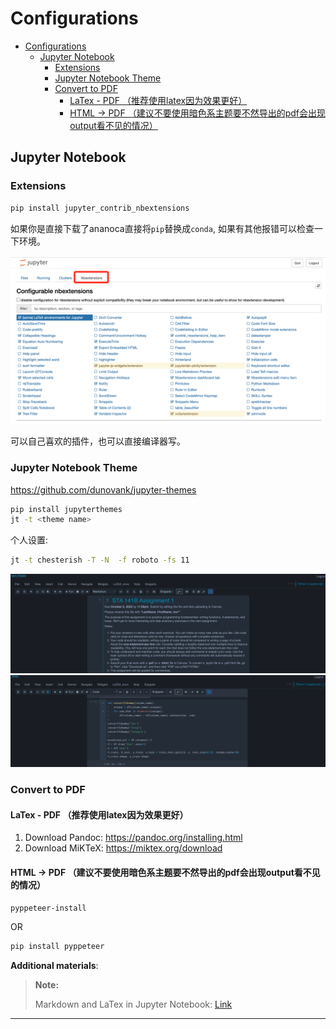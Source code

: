 # Configurations

- [Configurations](#configurations)
  - [Jupyter Notebook](#jupyter-notebook)
    - [Extensions](#extensions)
    - [Jupyter Notebook Theme](#jupyter-notebook-theme)
    - [Convert to PDF](#convert-to-pdf)
      - [LaTex - PDF （推荐使用latex因为效果更好）](#latex---pdf-推荐使用latex因为效果更好)
      - [HTML -> PDF （建议不要使用暗色系主题要不然导出的pdf会出现output看不见的情况）](#html---pdf-建议不要使用暗色系主题要不然导出的pdf会出现output看不见的情况)

## Jupyter Notebook

### Extensions

```bash
pip install jupyter_contrib_nbextensions
```
如果你是直接下载了ananoca直接将`pip`替换成`conda`, 如果有其他报错可以检查一下环境。

![](images/2022-09-29-09-23-39.png)

可以自己喜欢的插件，也可以直接编译器写。

### Jupyter Notebook Theme

https://github.com/dunovank/jupyter-themes

```bash
pip install jupyterthemes
jt -t <theme name>
```

个人设置:
```bash
jt -t chesterish -T -N  -f roboto -fs 11
```

![](images/2022-09-29-11-21-47.png)
![](images/2022-09-29-11-22-25.png)

### Convert to PDF
#### LaTex - PDF （推荐使用latex因为效果更好）

1. Download Pandoc: https://pandoc.org/installing.html
2. Download MiKTeX: https://miktex.org/download

#### HTML -> PDF （建议不要使用暗色系主题要不然导出的pdf会出现output看不见的情况）

```bash
pyppeteer-install
```
OR
```bash
pip install pyppeteer
```

**Additional materials**:

> **Note:**
>
> Markdown and LaTex in Jupyter Notebook: [Link](https://towardsdatascience.com/write-markdown-latex-in-the-jupyter-notebook-10985edb91fd)

---